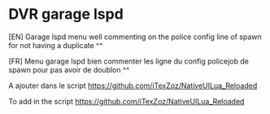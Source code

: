 # DVR garage lspd 

[EN] Garage lspd menu well commenting on the police config line of spawn for not having a duplicate ^^

[FR] Menu garage lspd bien commenter les ligne du config policejob de spawn pour pas avoir de doublon ^^

A ajouter dans le script https://github.com/iTexZoz/NativeUILua_Reloaded

To add in the script https://github.com/iTexZoz/NativeUILua_Reloaded
